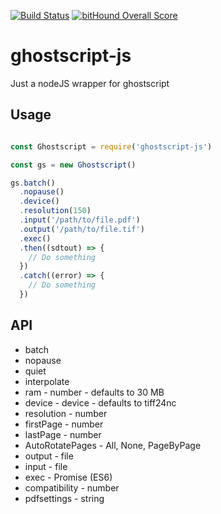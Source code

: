 [![Build Status](https://travis-ci.org/Inist-CNRS/ghostscript-js.svg?branch=master)](https://travis-ci.org/Inist-CNRS/ghostscript-js)
[![bitHound Overall Score](https://www.bithound.io/github/Inist-CNRS/ghostscript-js/badges/score.svg)](https://www.bithound.io/github/Inist-CNRS/ghostscript-js)

# ghostscript-js

Just a nodeJS wrapper for ghostscript

## Usage
```javascript

const Ghostscript = require('ghostscript-js')

const gs = new Ghostscript()

gs.batch()
  .nopause()
  .device()
  .resolution(150)
  .input('/path/to/file.pdf')
  .output('/path/to/file.tif')
  .exec()
  .then((sdtout) => {
    // Do something
  })
  .catch((error) => {
    // Do something
  })
```

## API

* batch
* nopause
* quiet
* interpolate
* ram - number - defaults to 30 MB
* device - device - defaults to tiff24nc
* resolution - number
* firstPage - number
* lastPage - number
* AutoRotatePages - All, None, PageByPage
* output - file
* input - file
* exec - Promise (ES6)
* compatibility - number
* pdfsettings - string
